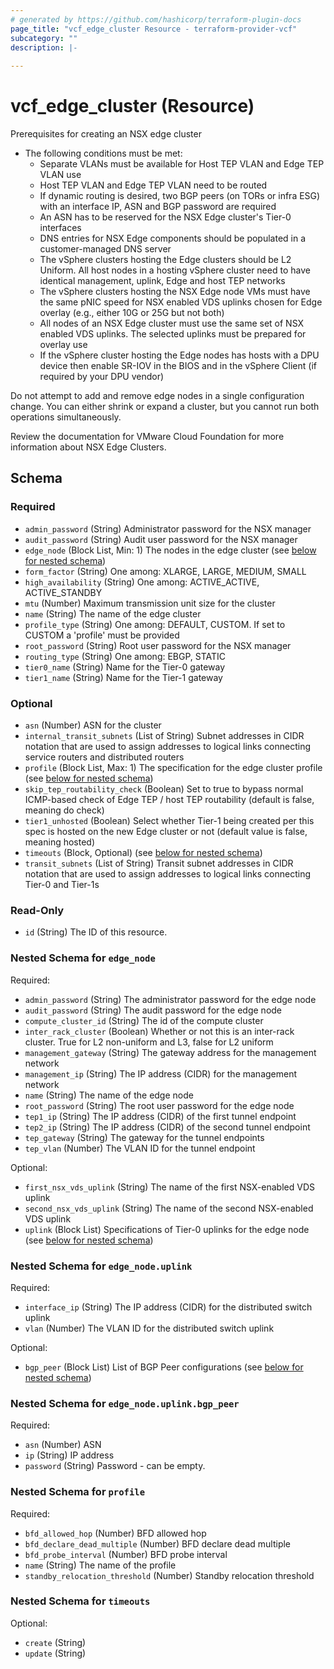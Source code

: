 ```yaml
---
# generated by https://github.com/hashicorp/terraform-plugin-docs
page_title: "vcf_edge_cluster Resource - terraform-provider-vcf"
subcategory: ""
description: |-
  
---
```


# vcf_edge_cluster (Resource)


Prerequisites for creating an NSX edge cluster
* The following conditions must be met:
    * Separate VLANs must be available for Host TEP VLAN and Edge TEP VLAN use
    * Host TEP VLAN and Edge TEP VLAN need to be routed
    * If dynamic routing is desired, two BGP peers (on TORs or infra ESG) with an interface IP, ASN and BGP password are required
    * An ASN has to be reserved for the NSX Edge cluster's Tier-0 interfaces
    * DNS entries for NSX Edge components should be populated in a customer-managed DNS server
    * The vSphere clusters hosting the Edge clusters should be L2 Uniform. All host nodes in a hosting vSphere cluster need to have identical management, uplink, Edge and host TEP networks
    * The vSphere clusters hosting the NSX Edge node VMs must have the same pNIC speed for NSX enabled VDS uplinks chosen for Edge overlay (e.g., either 10G or 25G but not both)
    * All nodes of an NSX Edge cluster must use the same set of NSX enabled VDS uplinks. The selected uplinks must be prepared for overlay use
    * If the vSphere cluster hosting the Edge nodes has hosts with a DPU device then enable SR-IOV in the BIOS and in the vSphere Client (if required by your DPU vendor)

Do not attempt to add and remove edge nodes in a single configuration change. You can either shrink or expand a cluster, but you cannot run both operations
simultaneously.

Review the documentation for VMware Cloud Foundation for more information about NSX Edge Clusters.


<!-- schema generated by tfplugindocs -->
## Schema

### Required

- `admin_password` (String) Administrator password for the NSX manager
- `audit_password` (String) Audit user password for the NSX manager
- `edge_node` (Block List, Min: 1) The nodes in the edge cluster (see [below for nested schema](#nestedblock--edge_node))
- `form_factor` (String) One among: XLARGE, LARGE, MEDIUM, SMALL
- `high_availability` (String) One among: ACTIVE_ACTIVE, ACTIVE_STANDBY
- `mtu` (Number) Maximum transmission unit size for the cluster
- `name` (String) The name of the edge cluster
- `profile_type` (String) One among: DEFAULT, CUSTOM. If set to CUSTOM a 'profile' must be provided
- `root_password` (String) Root user password for the NSX manager
- `routing_type` (String) One among: EBGP, STATIC
- `tier0_name` (String) Name for the Tier-0 gateway
- `tier1_name` (String) Name for the Tier-1 gateway

### Optional

- `asn` (Number) ASN for the cluster
- `internal_transit_subnets` (List of String) Subnet addresses in CIDR notation that are used to assign addresses to logical links connecting service routers and distributed routers
- `profile` (Block List, Max: 1) The specification for the edge cluster profile (see [below for nested schema](#nestedblock--profile))
- `skip_tep_routability_check` (Boolean) Set to true to bypass normal ICMP-based check of Edge TEP / host TEP routability (default is false, meaning do check)
- `tier1_unhosted` (Boolean) Select whether Tier-1 being created per this spec is hosted on the new Edge cluster or not (default value is false, meaning hosted)
- `timeouts` (Block, Optional) (see [below for nested schema](#nestedblock--timeouts))
- `transit_subnets` (List of String) Transit subnet addresses in CIDR notation that are used to assign addresses to logical links connecting Tier-0 and Tier-1s

### Read-Only

- `id` (String) The ID of this resource.

<a id="nestedblock--edge_node"></a>
### Nested Schema for `edge_node`

Required:

- `admin_password` (String) The administrator password for the edge node
- `audit_password` (String) The audit password for the edge node
- `compute_cluster_id` (String) The id of the compute cluster
- `inter_rack_cluster` (Boolean) Whether or not this is an inter-rack cluster. True for L2 non-uniform and L3, false for L2 uniform
- `management_gateway` (String) The gateway address for the management network
- `management_ip` (String) The IP address (CIDR) for the management network
- `name` (String) The name of the edge node
- `root_password` (String) The root user password for the edge node
- `tep1_ip` (String) The IP address (CIDR) of the first tunnel endpoint
- `tep2_ip` (String) The IP address (CIDR) of the second tunnel endpoint
- `tep_gateway` (String) The gateway for the tunnel endpoints
- `tep_vlan` (Number) The VLAN ID for the tunnel endpoint

Optional:

- `first_nsx_vds_uplink` (String) The name of the first NSX-enabled VDS uplink
- `second_nsx_vds_uplink` (String) The name of the second NSX-enabled VDS uplink
- `uplink` (Block List) Specifications of Tier-0 uplinks for the edge node (see [below for nested schema](#nestedblock--edge_node--uplink))

<a id="nestedblock--edge_node--uplink"></a>
### Nested Schema for `edge_node.uplink`

Required:

- `interface_ip` (String) The IP address (CIDR) for the distributed switch uplink
- `vlan` (Number) The VLAN ID for the distributed switch uplink

Optional:

- `bgp_peer` (Block List) List of BGP Peer configurations (see [below for nested schema](#nestedblock--edge_node--uplink--bgp_peer))

<a id="nestedblock--edge_node--uplink--bgp_peer"></a>
### Nested Schema for `edge_node.uplink.bgp_peer`

Required:

- `asn` (Number) ASN
- `ip` (String) IP address
- `password` (String) Password - can be empty.




<a id="nestedblock--profile"></a>
### Nested Schema for `profile`

Required:

- `bfd_allowed_hop` (Number) BFD allowed hop
- `bfd_declare_dead_multiple` (Number) BFD declare dead multiple
- `bfd_probe_interval` (Number) BFD probe interval
- `name` (String) The name of the profile
- `standby_relocation_threshold` (Number) Standby relocation threshold


<a id="nestedblock--timeouts"></a>
### Nested Schema for `timeouts`

Optional:

- `create` (String)
- `update` (String)
